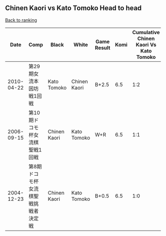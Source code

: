 ## Chinen Kaori vs Kato Tomoko Head to head

[Back to ranking](../../index.md)




| **Date** | **Comp** | **Black** | **White** | **Game Result** | **Komi** | **Cumulative Chinen Kaori Vs Kato Tomoko** | **Chinen Kaori Streak** | **Kato Tomoko Streak** | 
| --- | --- | --- | --- | --- | --- | --- | --- | --- |
| 2010-04-22 | 第29期女流本因坊戦1回戦 | Kato Tomoko | Chinen Kaori | B+2.5 | 6.5 | 1:2 | 0 | 2 | 
| 2006-09-15 | 第10期ドコモ杯女流棋聖戦1回戦 | Chinen Kaori | Kato Tomoko | W+R | 6.5 | 1:1 | 0 | 1 | 
| 2004-12-23 | 第8期ドコモ杯女流棋聖戦挑戦者決定戦 | Chinen Kaori | Kato Tomoko | B+0.5 | 6.5 | 1:0 | 1 | 0 |




